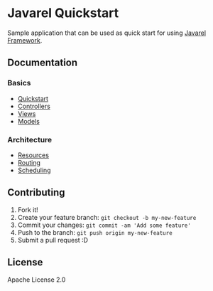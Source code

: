 # Javarel Quickstart

Sample application that can be used as quick start for using [Javarel Framework](https://github.com/neva-dev/javarel-framework).

## Documentation

### Basics

* [Quickstart](doc/quickstart.md)
* [Controllers](doc/controllers.md)
* [Views](doc/views.md)
* [Models](doc/models.md)

### Architecture

* [Resources](doc/resources.md)
* [Routing](doc/routing.md)
* [Scheduling](doc/scheduling.md)

## Contributing

1. Fork it!
2. Create your feature branch: `git checkout -b my-new-feature`
3. Commit your changes: `git commit -am 'Add some feature'`
4. Push to the branch: `git push origin my-new-feature`
5. Submit a pull request :D

## License

Apache License 2.0